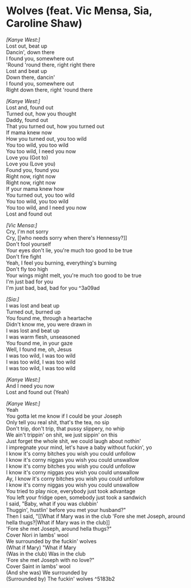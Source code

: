 # Wolves (feat. Vic Mensa, Sia, Caroline Shaw)

_[Kanye West:]_  
Lost out, beat up  
Dancin', down there  
I found you, somewhere out  
'Round 'round there, right right there  
Lost and beat up  
Down there, dancin'  
I found you, somewhere out  
Right down there, right 'round there  

_[Kanye West:]_  
Lost and, found out  
Turned out, how you thought  
Daddy, found out  
That you turned out, how you turned out  
If mama knew now  
How you turned out, you too wild  
You too wild, you too wild  
You too wild, I need you now  
Love you (Got to)  
Love you (Love you)  
Found you, found you  
Right now, right now  
Right now, right now  
If your mama knew how  
You turned out, you too wild  
You too wild, you too wild  
You too wild, and I need you now  
Lost and found out  

_[Vic Mensa:]_  
Cry, I'm not sorry  
Cry, [[who needs sorry when there's Hennessy?]]  
Don't fool yourself  
Your eyes don't lie, you're much too good to be true  
Don't fire fight  
Yeah, I feel you burning, everything's burning  
Don't fly too high  
Your wings might melt, you're much too good to be true  
I'm just bad for you  
I'm just bad, bad, bad for you ^3a09ad

_[Sia:]_  
I was lost and beat up  
Turned out, burned up  
You found me, through a heartache  
Didn't know me, you were drawn in  
I was lost and beat up  
I was warm flesh, unseasoned  
You found me, in your gaze  
Well, I found me, oh, Jesus  
I was too wild, I was too wild  
I was too wild, I was too wild  
I was too wild, I was too wild  

_[Kanye West:]_  
And I need you now  
Lost and found out (Yeah)  

_[Kanye West:]_  
Yeah  
You gotta let me know if I could be your Joseph  
Only tell you real shit, that's the tea, no sip  
Don't trip, don't trip, that pussy slippery, no whip  
We ain't trippin' on shit, we just sippin' on this  
Just forget the whole shit, we could laugh about nothin'  
I impregnate your mind, let's have a baby without fuckin', yo  
I know it's corny bitches you wish you could unfollow  
I know it's corny niggas you wish you could unswallow  
I know it's corny bitches you wish you could unfollow  
I know it's corny niggas you wish you could unswallow  
Ay, I know it's corny bitches you wish you could unfollow  
I know it's corny niggas you wish you could unswallow  
You tried to play nice, everybody just took advantage  
You left your fridge open, somebody just took a sandwich  
I said, "Baby, what if you was clubbin'  
Thuggin', hustlin' before you met your husband?"  
Then I said, "[[What if Mary was in the club  'Fore she met Joseph, around hella thugs?|What if Mary was in the club]]  
'Fore she met Joseph, around hella thugs?"  
Cover Nori in lambs' wool  
We surrounded by the fuckin' wolves  
(What if Mary) "What if Mary  
(Was in the club) Was in the club  
'Fore she met Joseph with no love?"  
Cover Saint in lambs' wool  
(And she was) We surrounded by  
(Surrounded by) The fuckin' wolves ^5183b2
